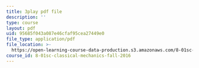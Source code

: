 ```yaml
---
title: 3play pdf file
description: ''
type: course
layout: pdf
uid: 95685f043a087e46cfaf95cea27449e0
file_type: application/pdf
file_location: >-
  https://open-learning-course-data-production.s3.amazonaws.com/8-01sc-classical-mechanics-fall-2016/95685f043a087e46cfaf95cea27449e0_n1cXiw3s72k.pdf
course_id: 8-01sc-classical-mechanics-fall-2016
---
```

